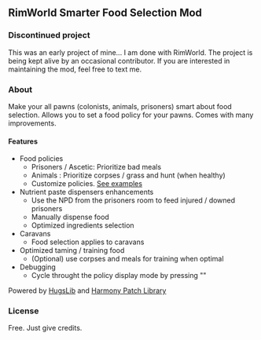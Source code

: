 ## RimWorld Smarter Food Selection Mod 

### Discontinued project

This was an early project of mine...
I am done with RimWorld. The project is being kept alive by an occasional contributor.
If you are interested in maintaining the mod, feel free to text me.

### About

Make your all pawns (colonists, animals, prisoners) smart about food selection.
Allows you to set a food policy for your pawns.
Comes with many improvements.

#### Features

* Food policies
  * Prisoners / Ascetic: Prioritize bad meals
  * Animals : Prioritize corpses / grass and hunt (when healthy)
  * Customize policies. <a href="Mods/WM%20Smarter%20Food%20Selection/Defs/Policies">See examples</a>
* Nutrient paste dispensers enhancements
  * Use the NPD from the prisoners room to feed injured / downed prisoners
  * Manually dispense food
  * Optimized ingredients selection
* Caravans
  * Food selection applies to caravans
* Optimized taming / training food
  * (Optional) use corpses and meals for training when optimal
* Debugging
  * Cycle throught the policy display mode by pressing "\"

Powered by [HugsLib](https://github.com/UnlimitedHugs/RimworldHugsLib) and [Harmony Patch Library](https://github.com/pardeike/Harmony)

### License

Free. Just give credits.
